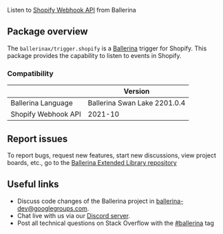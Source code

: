 Listen to [Shopify Webhook API](https://shopify.dev/apps/webhooks) from Ballerina

## Package overview
The `ballerinax/trigger.shopify` is a [Ballerina](https://ballerina.io/) trigger for Shopify.
This package provides the capability to listen to events in Shopify.

### Compatibility
|                               | Version                        |
|-------------------------------|--------------------------------|
| Ballerina Language            | Ballerina Swan Lake 2201.0.4   |
| Shopify Webhook API           | 2021-10                        |

## Report issues
To report bugs, request new features, start new discussions, view project boards, etc., go to the [Ballerina Extended Library repository](https://github.com/ballerina-platform/ballerina-extended-library)

## Useful links
- Discuss code changes of the Ballerina project in [ballerina-dev@googlegroups.com](mailto:ballerina-dev@googlegroups.com).
- Chat live with us via our [Discord server](https://discord.gg/ballerinalang).
- Post all technical questions on Stack Overflow with the [#ballerina](https://stackoverflow.com/questions/tagged/ballerina) tag